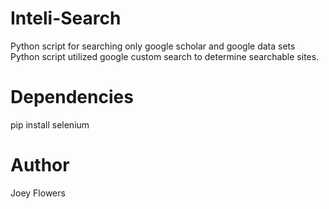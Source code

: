 # Inteli-Search
Python script for searching only google scholar and google data sets
<br>
Python script utilized google custom search to determine searchable sites. 
<br>
# Dependencies  
pip install selenium
<br>
# Author
Joey Flowers
